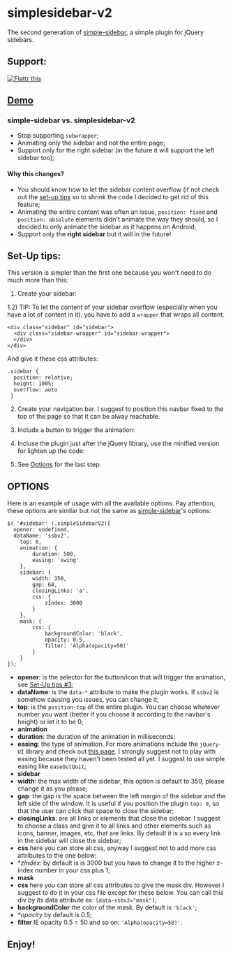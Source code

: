 # simplesidebar-v2

The second generation of [simple-sidebar](http://www.github.com/dcdeiv/simple-sidebar), a simple plugin for jQuery sidebars.

## Support:
<a href="https://flattr.com/submit/auto?user_id=dcdeiv&url=https%3A%2F%2Fgithub.com%2Fdcdeiv%2Fsimplesidebar-v2%2F" target="_blank"><img src="//button.flattr.com/flattr-badge-large.png" alt="Flattr this" title="Flattr this" border="0"></a>

## [Demo](http://dcdeiv.github.io/simplesidebar-v2)

### simple-sidebar vs. simplesidebar-v2
* Stop supporting `subwrapper`;
* Animating only the sidebar and not the entire page;
* Support only for the right sidebar (in the future it will support the left sidebar too);

#### Why this changes?
* You should know how to let the sidebar content overflow (if not check out the [set-up tips](#set-up-tips) so to shrink the code I decided to get rid of this feature;
* Animating the entire content was often an issue, `position: fixed` and `position: absolute` elements didn't animate the way they should, so I decided to only animate the sidebar as it happens on Android;
* Support only the **right sidebar** but it will in the future!

## Set-Up tips:
This version is simpler than the first one because you won't need to do much more than this:

1) Create your sidebar:

    <div class="sidebar" id="sidebar">
    </div>
  
1.2) TIP:
To let the content of your sidebar overflow (especially when you have a lot of content in it), you have to add a `wrapper` that wraps all content.

    <div class="sidebar" id="sidebar">
      <div class="sidebar-wrapper" id="sidebar-wrapper">
      </div>
    </div>

And give it these css attributes:

    .sidebar {
      position: relative;
      height: 100%;
      overflow: auto
     }

2) Create your navigation bar. I suggest to position this navbar fixed to the top of the page so that it can be alway reachable.

    <div class="navbar" id="navbar">
    </div>
    
3) Include a button to trigger the animation:

    <div class="navbar" id="navbar">
      <span id="open-sidebar" class="button menu icon icon-hamburder"></span>
    </div>

4) Incluse the plugin just after the jQuery library, use the minified version for lighten up the code:
  
    <script src="jquery.simplesidebarv2.min.js"></script>

5) See [Options](#options) for the last step.

## OPTIONS
Here is an example of usage with all the available options. Pay attention, these options are similar but not the same as [simple-sidebar](http://www.github.com/dcdeiv/simple-sidebar)'s options:

    $( '#sidebar' ).simpleSidebarV2({
      opener: undefined,
      dataName: 'ssbv2',
    	top: 0,
    	animation: {
    		duration: 500,
    		easing: 'swing'
    	},
    	sidebar: {
    		width: 350,
    		gap: 64,
    		closingLinks: 'a',
    		css: {
    			zIndex: 3000
    		}
    	},
    	mask: {
    		css: {
    			backgroundColor: 'black',
    			opacity: 0.5,
    			filter: 'Alpha(opacity=50)'
    		}
    	}
    });

* **opener**: is the selector for the button/icon that will trigger the animation, see [Set-Up tips #3](#set-up-tips);
* **dataName**: is the `data-*` attribute to make the plugin works. If `ssbv2` is somehow causing you issues, you can change it;
* **top**: is the `position-top` of the entire plugin. You can choose whatever number you want (better if you choose it according to the navbar's height) or let it to be 0;
* **animation**
 * **duration**: the duration of the animation in milliseconds;
 * **easing**: the type of animation. For more animations include the `jQuery-UI` library and check out [this page](https://jqueryui.com/easing/). I strongly suggest not to play with easing because they haven't been tested all yet. I suggest to use simple easing like `easeOutQuit`;
* **sidebar**
 * **width**: the max width of the sidebar, this option is default to 350, please change it as you please;
 * **gap**: the gap is the space between the left margin of the sidebar and the left side of the window. It is useful if you position the plugin `top: 0`, so that the user can click that space to close the sidebar;
 * **closingLinks**: are all links or elements that close the sidebar. I suggest to choose a class and give it to all links and other elements such as icons, banner, images, etc, that are links. By default it is `a` so every link in the sidebar will close the sidebar;
 * **css** here you can store all css, anyway I suggest not to add more css attributes to the one below;
  * **zIndex*: by default is is 3000 but you have to change it to the higher z-index number in your css plus 1;
* **mask**
 * **css** here you can store all css attributes to give the mask div. However I suggest to do it in your css file except for these below. You can call this div by its data attribute ex: `[data-ssbv2="mask"]`;
  * **backgroundColor** the color of the mask. By default is `'black'`;
  * **opacity* by default is 0.5;
  * **filter** IE opacity 0.5 = 50 and so on: `'Alpha(opacity=50)'`.

## Enjoy!
